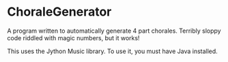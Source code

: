 # ChoraleGenerator
A program written to automatically generate 4 part chorales. Terribly sloppy code riddled with magic numbers, but it works!

This uses the Jython Music library. To use it, you must have Java installed. 

